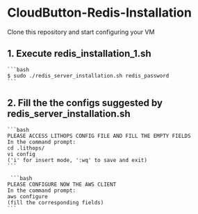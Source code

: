 # CloudButton-Redis-Installation

Clone this repository and start configuring your VM

## 1. Execute redis_installation_1.sh
    ```bash
    $ sudo ./redis_server_installation.sh redis_password
    ```
## 2. Fill the the configs suggested by redis_server_installation.sh
    ```bash
    PLEASE ACCESS LITHOPS CONFIG FILE AND FILL THE EMPTY FIELDS
    In the command prompt:
    cd .lithops/
    vi config
    ('i' for insert mode, ':wq' to save and exit)
    ```
    
     ```bash
    PLEASE CONFIGURE NOW THE AWS CLIENT
    In the command prompt:
    aws configure
    (fill the corresponding fields)
    ```   
